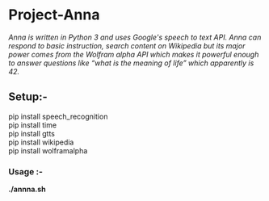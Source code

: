 # Project-Anna
_Anna is written in Python 3 and uses Google's speech to text API. Anna can respond to basic 
instruction, search content on Wikipedia but its major power comes from the Wolfram alpha API which 
makes it powerful enough to answer questions like “what is the meaning of life” which apparently is 42._

## Setup:- 
 pip install speech_recognition                 
 pip install time                 
 pip install gtts                     
 pip install wikipedia                         
 pip install wolframalpha                              

### Usage :- 
**./annna.sh**
